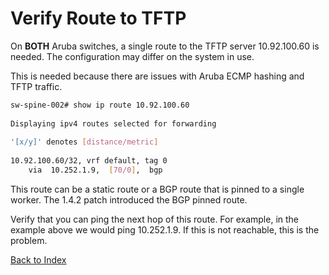 
# Verify Route to TFTP

On **BOTH** Aruba switches, a single route to the TFTP server 10.92.100.60 is needed. The configuration may differ on the system in use.  

This is needed because there are issues with Aruba ECMP hashing and TFTP traffic.

```bash
sw-spine-002# show ip route 10.92.100.60
 
Displaying ipv4 routes selected for forwarding
 
'[x/y]' denotes [distance/metric]
 
10.92.100.60/32, vrf default, tag 0
    via  10.252.1.9,  [70/0],  bgp
```

This route can be a static route or a BGP route that is pinned to a single worker. The 1.4.2 patch introduced the BGP pinned route.

Verify that you can ping the next hop of this route. For example, in the example above we would ping 10.252.1.9. If this is not reachable, this is the problem.

[Back to Index](index_aruba.md)
